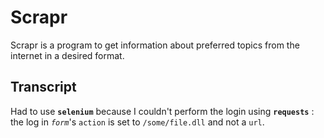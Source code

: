 # Scrapr
Scrapr is a program to get information about preferred topics from the internet in a desired format.

## Transcript

 Had to use **`selenium`** because I couldn't perform the login using **`requests`** :
 the log in *`form`*'s `action` is set to `/some/file.dll` and not a `url`. 

